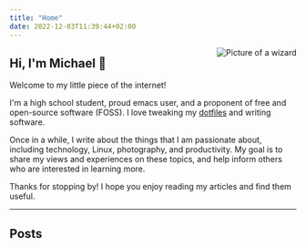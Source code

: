 ```yaml
---
title: "Home"
date: 2022-12-03T11:39:44+02:00
---
```


<img
align="right"
id="partywizard"
src="/images/partywizard.gif"
alt="Picture of a wizard">

## Hi, I'm Michael 👋

Welcome to my little piece of the internet!

I'm a high school student, proud emacs user, and a proponent of free and open-source software (FOSS). I love tweaking my [dotfiles](https://github.com/michaelneuper/dotfiles) and writing software.

Once in a while, I write about the things that I am passionate about, including technology, Linux, photography, and productivity.
My goal is to share my views and experiences on these topics, and help inform others who are interested in learning more.

Thanks for stopping by! I hope you enjoy reading my articles and find them useful.

---

## Posts
